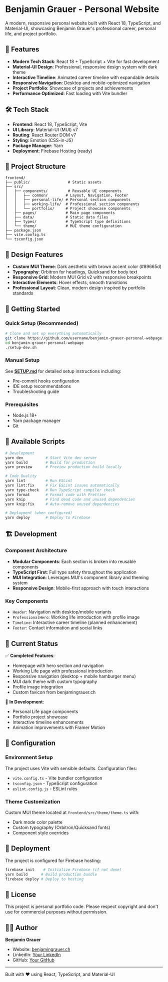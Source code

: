 # Benjamin Grauer - Personal Website

A modern, responsive personal website built with React 18, TypeScript, and Material-UI, showcasing Benjamin Grauer's professional career, personal life, and project portfolio.

## 🚀 Features

- **Modern Tech Stack**: React 18 + TypeScript + Vite for fast development
- **Material-UI Design**: Professional, responsive design system with dark theme
- **Interactive Timeline**: Animated career timeline with expandable details
- **Responsive Navigation**: Desktop and mobile-optimized navigation
- **Project Portfolio**: Showcase of projects and achievements
- **Performance Optimized**: Fast loading with Vite bundler

## 🛠️ Tech Stack

- **Frontend**: React 18, TypeScript, Vite
- **UI Library**: Material-UI (MUI) v7
- **Routing**: React Router DOM v7
- **Styling**: Emotion (CSS-in-JS)
- **Package Manager**: Yarn
- **Deployment**: Firebase Hosting (ready)

## 📁 Project Structure

```
frontend/
├── public/                 # Static assets
├── src/
│   ├── components/         # Reusable UI components
│   │   ├── common/        # Layout, Navigation, Footer
│   │   ├── personal-life/ # Personal section components
│   │   ├── working-life/  # Professional section components
│   │   └── portfolio/     # Project showcase components
│   ├── pages/             # Main page components
│   ├── data/              # Static data files
│   ├── types/             # TypeScript type definitions
│   └── theme/             # MUI theme configuration
├── package.json
├── vite.config.ts
└── tsconfig.json
```

## 🎨 Design Features

- **Custom MUI Theme**: Dark aesthetic with brown accent color (#89665d)
- **Typography**: Orbitron for headings, Quicksand for body text
- **Responsive Grid**: Modern MUI Grid v2 with responsive breakpoints
- **Interactive Elements**: Hover effects, smooth transitions
- **Professional Layout**: Clean, modern design inspired by portfolio standards

## 🚦 Getting Started

### Quick Setup (Recommended)

```bash
# Clone and set up everything automatically
git clone https://github.com/username/benjamin-grauer-personal-webpage.git
cd benjamin-grauer-personal-webpage
./setup-dev.sh
```

### Manual Setup

See **[SETUP.md](./SETUP.md)** for detailed setup instructions including:
- Pre-commit hooks configuration
- IDE setup recommendations  
- Troubleshooting guide

### Prerequisites
- Node.js 18+ 
- Yarn package manager
- Git

## 📝 Available Scripts

```bash
# Development
yarn dev          # Start Vite dev server
yarn build        # Build for production
yarn preview      # Preview production build locally

# Code Quality  
yarn lint         # Run ESLint
yarn lint:fix     # Fix ESLint issues automatically
yarn type-check   # Run TypeScript compiler check
yarn format       # Format code with Prettier
yarn knip         # Find dead code and unused dependencies
yarn knip:fix     # Auto-remove unused dependencies

# Deployment (when configured)
yarn deploy       # Deploy to Firebase
```

## 🏗️ Development

### Component Architecture
- **Modular Components**: Each section is broken into reusable components
- **TypeScript First**: Full type safety throughout the application  
- **MUI Integration**: Leverages MUI's component library and theming system
- **Responsive Design**: Mobile-first approach with touch interactions

### Key Components
- `Header`: Navigation with desktop/mobile variants
- `ProfessionalHero`: Working life introduction with profile image
- `Timeline`: Interactive career timeline (planned enhancement)
- `Footer`: Contact information and social links

## 🎯 Current Status

✅ **Completed Features**:
- Homepage with hero section and navigation
- Working Life page with professional introduction  
- Responsive navigation (desktop + mobile hamburger menu)
- MUI dark theme with custom typography
- Profile image integration
- Custom favicon from benjamingrauer.ch

🚧 **In Development**:
- Personal Life page components
- Portfolio project showcase
- Interactive timeline enhancements
- Animation improvements with Framer Motion

## 🔧 Configuration

### Environment Setup
The project uses Vite with sensible defaults. Configuration files:
- `vite.config.ts` - Vite bundler configuration
- `tsconfig.json` - TypeScript configuration  
- `eslint.config.js` - ESLint rules

### Theme Customization
Custom MUI theme located at `frontend/src/theme/theme.ts` with:
- Dark mode color palette
- Custom typography (Orbitron/Quicksand fonts)
- Component style overrides

## 🚀 Deployment

The project is configured for Firebase hosting:
```bash
firebase init    # Initialize Firebase (if not done)
yarn build      # Build production bundle
firebase deploy # Deploy to hosting
```

## 📄 License

This project is personal portfolio code. Please respect copyright and don't use for commercial purposes without permission.

## 👨‍💻 Author

**Benjamin Grauer**
- Website: [benjamingrauer.ch](https://benjamingrauer.ch)
- LinkedIn: [Your LinkedIn](https://linkedin.com/in/your-profile)
- GitHub: [Your GitHub](https://github.com/your-username)

---

Built with ❤️ using React, TypeScript, and Material-UI
